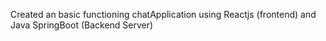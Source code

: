 Created an basic functioning chatApplication using Reactjs (frontend) and Java SpringBoot (Backend Server) 
